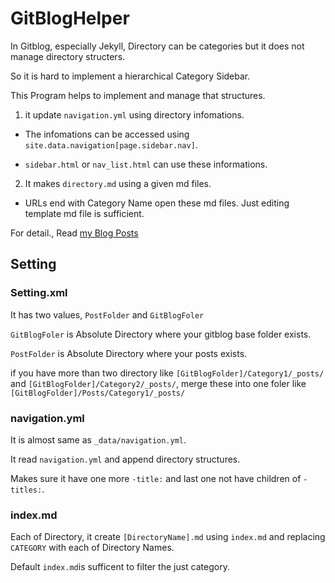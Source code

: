 # GitBlogHelper

In Gitblog, especially Jekyll, Directory can be categories but it does not manage directory structers.

So it is hard to implement a hierarchical Category Sidebar. 

This Program helps to implement and manage that structures.

1. it update ```navigation.yml``` using directory infomations.

  + The infomations can be accessed using ```site.data.navigation[page.sidebar.nav]```.

  + ```sidebar.html``` or ```nav_list.html``` can use these informations.

2. It makes ```directory.md``` using a given md files. 
 
  + URLs end with Category Name open these md files. Just editing template md file is sufficient.

For detail., Read [my Blog Posts](https://mona04.github.io/posts/jekyll/Hierarchy-Category-Sidebar/)

## Setting

### Setting.xml

It has two values, ```PostFolder``` and ```GitBlogFoler```

```GitBlogFoler``` is Absolute Directory where your gitblog base folder exists.

```PostFolder``` is Absolute Directory where your posts exists. 

if you have more than two directory like ```[GitBlogFolder]/Category1/_posts/``` and ```[GitBlogFolder]/Category2/_posts/```, merge these into one foler like ```[GitBlogFolder]/Posts/Category1/_posts/``` 

### navigation.yml

It is almost same as ```_data/navigation.yml```. 

It read ```navigation.yml``` and append directory structures. 

Makes sure it have one more ```-title:``` and last one not have children of ```-titles:```.

### index.md

Each of Directory, it create ```[DirectoryName].md``` using ```index.md``` and replacing ```CATEGORY``` with each of Directory Names.

Default ```index.md```is sufficent to filter the just category.

